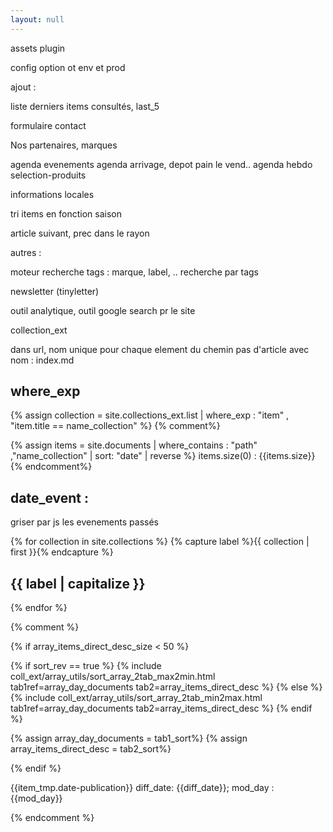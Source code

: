```yaml
---
layout: null
---
```


assets plugin

config option ot env et prod

ajout  : 

liste derniers items consultés, last_5

formulaire contact

Nos partenaires, marques

agenda evenements
agenda arrivage, depot pain le vend..
agenda hebdo
 selection-produits

informations locales

tri items en fonction saison

article suivant, prec dans le rayon

autres : 

moteur recherche
tags : marque, label, .. recherche par tags

newsletter (tinyletter)

outil analytique, outil google search pr le site


collection_ext
 
  dans url, nom unique pour chaque element du chemin
  pas d'article avec nom : index.md



## where_exp
<!-- ko -->
{% assign collection =  site.collections_ext.list
  | where_exp : "item" , "item.title == name_collection"
%}
{% comment%}
<!-- ko -->
{% assign items = site.documents
  | where_contains : "path" ,"name_collection"
  | sort: "date" | reverse
%}
items.size(0) : {{items.size}}
{% endcomment%}


## date_event : 
griser par js les evenements passés


{% for collection in site.collections %}
  {% capture label %}{{ collection | first }}{% endcapture %}
  <h2>{{ label | capitalize }}</h2>

{% endfor %}



{% comment %}

{% if array_items_direct_desc_size < 50 %}


{% if sort_rev == true %}
  {% include coll_ext/array_utils/sort_array_2tab_max2min.html
  tab1ref=array_day_documents tab2=array_items_direct_desc %}
{% else %}
  {% include coll_ext/array_utils/sort_array_2tab_min2max.html
  tab1ref=array_day_documents tab2=array_items_direct_desc %}
{% endif %}

{% assign array_day_documents = tab1_sort%}
{% assign array_items_direct_desc = tab2_sort%}

{% endif %}
<p>{{item_tmp.date-publication}} diff_date: {{diff_date}}; mod_day : {{mod_day}}</p>


{% endcomment %}
